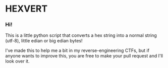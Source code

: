 # HEXVERT

### Hi!

This is a little python script that converts a hex string into a normal string (utf-8), little edian or big edian bytes!

I've made this to help me a bit in my reverse-engineering CTFs, but if anyone wants to improve this, you are free to make your pull request and I'll look over it.

